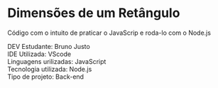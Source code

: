# Dimensões de um Retângulo
Código com o intuito de praticar o JavaScrip e roda-lo com o Node.js

DEV Estudante: Bruno Justo <br/>
IDE Utilizada: VScode <br/>
Linguagens urilizadas: JavaScript <br/>
Tecnologia utilizada: Node.js <br/>
Tipo de projeto: Back-end <br/>
